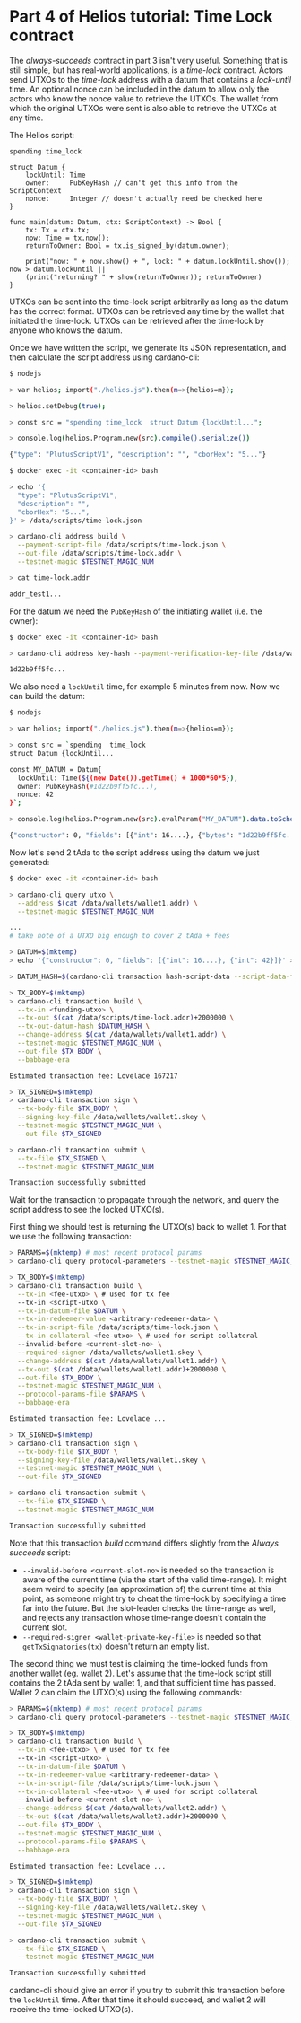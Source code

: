 # Part 4 of Helios tutorial: Time Lock contract

The *always-succeeds* contract in part 3 isn't very useful. Something that is still simple, but has real-world applications, is a *time-lock* contract. Actors send UTXOs to the *time-lock* address with a datum that contains a *lock-until* time. An optional nonce can be included in the datum to allow only the actors who know the nonce value to retrieve the UTXOs. The wallet from which the original UTXOs were sent is also able to retrieve the UTXOs at any time.

The Helios script:
```golang
spending time_lock

struct Datum {
    lockUntil: Time
    owner:     PubKeyHash // can't get this info from the ScriptContext
    nonce:     Integer // doesn't actually need be checked here
}

func main(datum: Datum, ctx: ScriptContext) -> Bool {
    tx: Tx = ctx.tx;
    now: Time = tx.now();
    returnToOwner: Bool = tx.is_signed_by(datum.owner);

    print("now: " + now.show() + ", lock: " + datum.lockUntil.show()); now > datum.lockUntil || 
    (print("returning? " + show(returnToOwner)); returnToOwner)
}
```

UTXOs can be sent into the time-lock script arbitrarily as long as the datum has the correct format. UTXOs can be retrieved any time by the wallet that initiated the time-lock. UTXOs can be retrieved after the time-lock by anyone who knows the datum.


Once we have written the script, we generate its JSON representation, and then calculate the script address using cardano-cli:
```bash
$ nodejs

> var helios; import("./helios.js").then(m=>{helios=m});

> helios.setDebug(true);

> const src = "spending time_lock  struct Datum {lockUntil...";

> console.log(helios.Program.new(src).compile().serialize())

{"type": "PlutusScriptV1", "description": "", "cborHex": "5..."}
```
```bash
$ docker exec -it <container-id> bash

> echo '{
  "type": "PlutusScriptV1",
  "description": "",
  "cborHex": "5...",
}' > /data/scripts/time-lock.json

> cardano-cli address build \
  --payment-script-file /data/scripts/time-lock.json \
  --out-file /data/scripts/time-lock.addr \
  --testnet-magic $TESTNET_MAGIC_NUM

> cat time-lock.addr

addr_test1...
```

For the datum we need the `PubKeyHash` of the initiating wallet (i.e. the owner):
```bash
$ docker exec -it <container-id> bash

> cardano-cli address key-hash --payment-verification-key-file /data/wallets/wallet1.vkey

1d22b9ff5fc...
```

We also need a `lockUntil` time, for example 5 minutes from now. Now we can build the datum:
```bash
$ nodejs

> var helios; import("./helios.js").then(m=>{helios=m});

> const src = `spending  time_lock 
struct Datum {lockUntil...

const MY_DATUM = Datum{
  lockUntil: Time(${(new Date()).getTime() + 1000*60*5}), 
  owner: PubKeyHash(#1d22b9ff5fc...), 
  nonce: 42
}`;

> console.log(helios.Program.new(src).evalParam("MY_DATUM").data.toSchemaJson());

{"constructor": 0, "fields": [{"int": 16....}, {"bytes": "1d22b9ff5fc..."}, {"int": 42}]}
```

Now let's send 2 tAda to the script address using the datum we just generated:
```bash
$ docker exec -it <container-id> bash

> cardano-cli query utxo \
  --address $(cat /data/wallets/wallet1.addr) \
  --testnet-magic $TESTNET_MAGIC_NUM

...
# take note of a UTXO big enough to cover 2 tAda + fees

> DATUM=$(mktemp)
> echo '{"constructor": 0, "fields": [{"int": 16....}, {"int": 42}]}' > $DATUM

> DATUM_HASH=$(cardano-cli transaction hash-script-data --script-data-file $DATUM)

> TX_BODY=$(mktemp)
> cardano-cli transaction build \
  --tx-in <funding-utxo> \
  --tx-out $(cat /data/scripts/time-lock.addr)+2000000 \
  --tx-out-datum-hash $DATUM_HASH \
  --change-address $(cat /data/wallets/wallet1.addr) \
  --testnet-magic $TESTNET_MAGIC_NUM \
  --out-file $TX_BODY \
  --babbage-era

Estimated transaction fee: Lovelace 167217

> TX_SIGNED=$(mktemp)
> cardano-cli transaction sign \
  --tx-body-file $TX_BODY \
  --signing-key-file /data/wallets/wallet1.skey \
  --testnet-magic $TESTNET_MAGIC_NUM \
  --out-file $TX_SIGNED

> cardano-cli transaction submit \
  --tx-file $TX_SIGNED \
  --testnet-magic $TESTNET_MAGIC_NUM

Transaction successfully submitted
```

Wait for the transaction to propagate through the network, and query the script address to see the locked UTXO(s).

First thing we should test is returning the UTXO(s) back to wallet 1. For that we use the following transaction:
```bash
> PARAMS=$(mktemp) # most recent protocol params
> cardano-cli query protocol-parameters --testnet-magic $TESTNET_MAGIC_NUM > $PARAMS

> TX_BODY=$(mktemp)
> cardano-cli transaction build \
  --tx-in <fee-utxo> \ # used for tx fee
  --tx-in <script-utxo \
  --tx-in-datum-file $DATUM \
  --tx-in-redeemer-value <arbitrary-redeemer-data> \
  --tx-in-script-file /data/scripts/time-lock.json \
  --tx-in-collateral <fee-utxo> \ # used for script collateral
  --invalid-before <current-slot-no> \
  --required-signer /data/wallets/wallet1.skey \
  --change-address $(cat /data/wallets/wallet1.addr) \
  --tx-out $(cat /data/wallets/wallet1.addr)+2000000 \
  --out-file $TX_BODY \
  --testnet-magic $TESTNET_MAGIC_NUM \
  --protocol-params-file $PARAMS \
  --babbage-era

Estimated transaction fee: Lovelace ...

> TX_SIGNED=$(mktemp)
> cardano-cli transaction sign \
  --tx-body-file $TX_BODY \
  --signing-key-file /data/wallets/wallet1.skey \
  --testnet-magic $TESTNET_MAGIC_NUM \
  --out-file $TX_SIGNED

> cardano-cli transaction submit \
  --tx-file $TX_SIGNED \
  --testnet-magic $TESTNET_MAGIC_NUM

Transaction successfully submitted
```

Note that this transaction *build* command differs slightly from the *Always succeeds* script:
 * `--invalid-before <current-slot-no>` is needed so the transaction is aware of the current time (via the start of the valid time-range). It might seem weird to specify (an approximation of) the current time at this point, as someone might try to cheat the time-lock by specifying a time far into the future. But the slot-leader checks the time-range as well, and rejects any transaction whose time-range doesn't contain the current slot.
 * `--required-signer <wallet-private-key-file>` is needed so that `getTxSignatories(tx)` doesn't return an empty list.

The second thing we must test is claiming the time-locked funds from another wallet (eg. wallet 2). Let's assume that the time-lock script still contains the 2 tAda sent by wallet 1, and that sufficient time has passed. Wallet 2 can claim the UTXO(s) using the following commands:
```bash
> PARAMS=$(mktemp) # most recent protocol params
> cardano-cli query protocol-parameters --testnet-magic $TESTNET_MAGIC_NUM > $PARAMS

> TX_BODY=$(mktemp)
> cardano-cli transaction build \
  --tx-in <fee-utxo> \ # used for tx fee
  --tx-in <script-utxo> \
  --tx-in-datum-file $DATUM \
  --tx-in-redeemer-value <arbitrary-redeemer-data> \
  --tx-in-script-file /data/scripts/time-lock.json \
  --tx-in-collateral <fee-utxo> \ # used for script collateral
  --invalid-before <current-slot-no> \
  --change-address $(cat /data/wallets/wallet2.addr) \
  --tx-out $(cat /data/wallets/wallet2.addr)+2000000 \
  --out-file $TX_BODY \
  --testnet-magic $TESTNET_MAGIC_NUM \
  --protocol-params-file $PARAMS \
  --babbage-era

Estimated transaction fee: Lovelace ...

> TX_SIGNED=$(mktemp)
> cardano-cli transaction sign \
  --tx-body-file $TX_BODY \
  --signing-key-file /data/wallets/wallet2.skey \
  --testnet-magic $TESTNET_MAGIC_NUM \
  --out-file $TX_SIGNED

> cardano-cli transaction submit \
  --tx-file $TX_SIGNED \
  --testnet-magic $TESTNET_MAGIC_NUM

Transaction successfully submitted
```

cardano-cli should give an error if you try to submit this transaction before the `lockUntil` time. After that time it should succeed, and wallet 2 will receive the time-locked UTXO(s).
